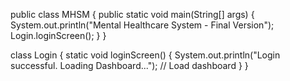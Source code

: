 public class MHSM {
    public static void main(String[] args) {
        System.out.println("Mental Healthcare System - Final Version");
        Login.loginScreen();
    }
}

class Login {
    static void loginScreen() {
        System.out.println("Login successful. Loading Dashboard...");
        // Load dashboard
    }
}
